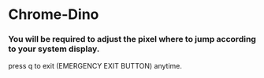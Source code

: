 # Chrome-Dino
### You will be required to adjust the pixel where to jump according to your system display.
press q to exit (EMERGENCY EXIT BUTTON) anytime.
